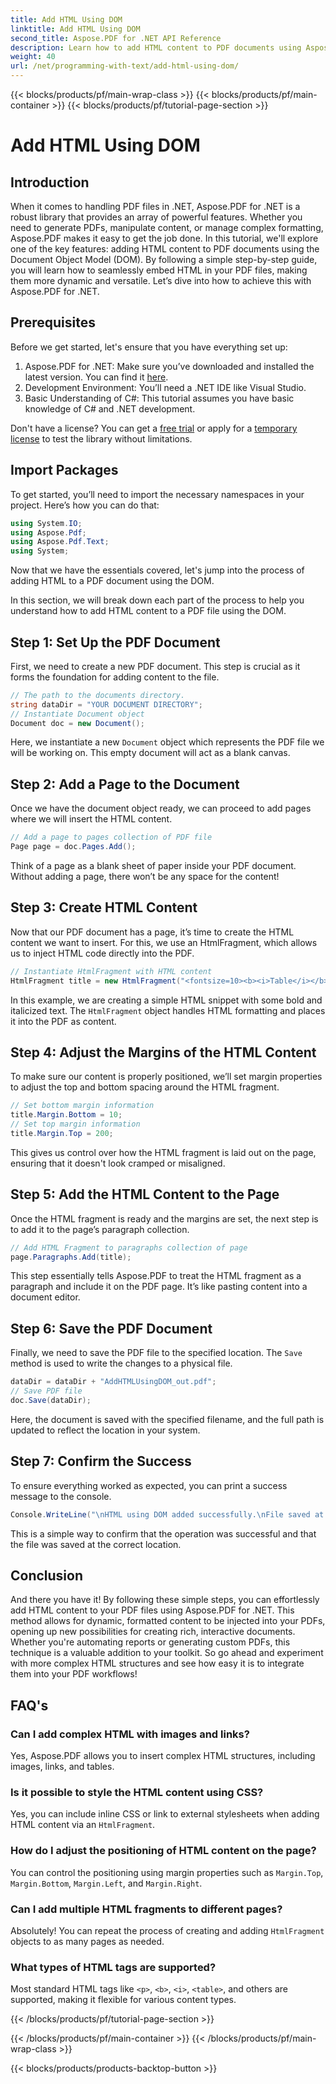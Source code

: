 ```yaml
---
title: Add HTML Using DOM
linktitle: Add HTML Using DOM
second_title: Aspose.PDF for .NET API Reference
description: Learn how to add HTML content to PDF documents using Aspose.PDF for .NET in this step-by-step tutorial. Enhance your PDF files with dynamic HTML formatting easily.
weight: 40
url: /net/programming-with-text/add-html-using-dom/
---
```


{{< blocks/products/pf/main-wrap-class >}}
{{< blocks/products/pf/main-container >}}
{{< blocks/products/pf/tutorial-page-section >}}

# Add HTML Using DOM

## Introduction

When it comes to handling PDF files in .NET, Aspose.PDF for .NET is a robust library that provides an array of powerful features. Whether you need to generate PDFs, manipulate content, or manage complex formatting, Aspose.PDF makes it easy to get the job done. In this tutorial, we'll explore one of the key features: adding HTML content to PDF documents using the Document Object Model (DOM). By following a simple step-by-step guide, you will learn how to seamlessly embed HTML in your PDF files, making them more dynamic and versatile. Let’s dive into how to achieve this with Aspose.PDF for .NET.

## Prerequisites

Before we get started, let's ensure that you have everything set up:

1. Aspose.PDF for .NET: Make sure you’ve downloaded and installed the latest version. You can find it [here](https://releases.aspose.com/pdf/net/).
2. Development Environment: You’ll need a .NET IDE like Visual Studio.
3. Basic Understanding of C#: This tutorial assumes you have basic knowledge of C# and .NET development.

Don't have a license? You can get a [free trial](https://releases.aspose.com/) or apply for a [temporary license](https://purchase.aspose.com/temporary-license/) to test the library without limitations.

## Import Packages

To get started, you’ll need to import the necessary namespaces in your project. Here’s how you can do that:

```csharp
using System.IO;
using Aspose.Pdf;
using Aspose.Pdf.Text;
using System;
```

Now that we have the essentials covered, let's jump into the process of adding HTML to a PDF document using the DOM.

In this section, we will break down each part of the process to help you understand how to add HTML content to a PDF file using the DOM.

## Step 1: Set Up the PDF Document

First, we need to create a new PDF document. This step is crucial as it forms the foundation for adding content to the file.

```csharp
// The path to the documents directory.
string dataDir = "YOUR DOCUMENT DIRECTORY";
// Instantiate Document object
Document doc = new Document();
```

Here, we instantiate a new `Document` object which represents the PDF file we will be working on. This empty document will act as a blank canvas.

## Step 2: Add a Page to the Document

Once we have the document object ready, we can proceed to add pages where we will insert the HTML content.

```csharp
// Add a page to pages collection of PDF file
Page page = doc.Pages.Add();
```

Think of a page as a blank sheet of paper inside your PDF document. Without adding a page, there won’t be any space for the content!

## Step 3: Create HTML Content

Now that our PDF document has a page, it’s time to create the HTML content we want to insert. For this, we use an HtmlFragment, which allows us to inject HTML code directly into the PDF.

```csharp
// Instantiate HtmlFragment with HTML content
HtmlFragment title = new HtmlFragment("<fontsize=10><b><i>Table</i></b></fontsize>");
```

In this example, we are creating a simple HTML snippet with some bold and italicized text. The `HtmlFragment` object handles HTML formatting and places it into the PDF as content.

## Step 4: Adjust the Margins of the HTML Content

To make sure our content is properly positioned, we’ll set margin properties to adjust the top and bottom spacing around the HTML fragment.

```csharp
// Set bottom margin information
title.Margin.Bottom = 10;
// Set top margin information
title.Margin.Top = 200;
```

This gives us control over how the HTML fragment is laid out on the page, ensuring that it doesn't look cramped or misaligned.

## Step 5: Add the HTML Content to the Page

Once the HTML fragment is ready and the margins are set, the next step is to add it to the page’s paragraph collection.

```csharp
// Add HTML Fragment to paragraphs collection of page
page.Paragraphs.Add(title);
```

This step essentially tells Aspose.PDF to treat the HTML fragment as a paragraph and include it on the PDF page. It’s like pasting content into a document editor.

## Step 6: Save the PDF Document

Finally, we need to save the PDF file to the specified location. The `Save` method is used to write the changes to a physical file.

```csharp
dataDir = dataDir + "AddHTMLUsingDOM_out.pdf";
// Save PDF file
doc.Save(dataDir);
```

Here, the document is saved with the specified filename, and the full path is updated to reflect the location in your system.

## Step 7: Confirm the Success

To ensure everything worked as expected, you can print a success message to the console.

```csharp
Console.WriteLine("\nHTML using DOM added successfully.\nFile saved at " + dataDir);
```

This is a simple way to confirm that the operation was successful and that the file was saved at the correct location.

## Conclusion

And there you have it! By following these simple steps, you can effortlessly add HTML content to your PDF files using Aspose.PDF for .NET. This method allows for dynamic, formatted content to be injected into your PDFs, opening up new possibilities for creating rich, interactive documents. Whether you're automating reports or generating custom PDFs, this technique is a valuable addition to your toolkit. So go ahead and experiment with more complex HTML structures and see how easy it is to integrate them into your PDF workflows!

## FAQ's

### Can I add complex HTML with images and links?
Yes, Aspose.PDF allows you to insert complex HTML structures, including images, links, and tables.

### Is it possible to style the HTML content using CSS?
Yes, you can include inline CSS or link to external stylesheets when adding HTML content via an `HtmlFragment`.

### How do I adjust the positioning of HTML content on the page?
You can control the positioning using margin properties such as `Margin.Top`, `Margin.Bottom`, `Margin.Left`, and `Margin.Right`.

### Can I add multiple HTML fragments to different pages?
Absolutely! You can repeat the process of creating and adding `HtmlFragment` objects to as many pages as needed.

### What types of HTML tags are supported?
Most standard HTML tags like `<p>`, `<b>`, `<i>`, `<table>`, and others are supported, making it flexible for various content types.

{{< /blocks/products/pf/tutorial-page-section >}}

{{< /blocks/products/pf/main-container >}}
{{< /blocks/products/pf/main-wrap-class >}}

{{< blocks/products/products-backtop-button >}}
